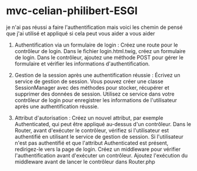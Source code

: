# mvc-celian-philibert-ESGI

je n'ai pas réussi a faire l'authentification mais voici les chemin de pensé que j'ai utilisé et appliqué si cela peut vous aider a vous aider

1. Authentification via un formulaire de login :
   Créez une route pour le contrôleur de login.
   Dans le fichier login.html.twig, créez un formulaire de login.
   Dans le contrôleur, ajoutez une méthode POST pour gérer le formulaire et vérifier les informations d'authentification.

2. Gestion de la session après une authentification réussie :
   Écrivez un service de gestion de session. Vous pouvez créer une classe SessionManager avec des méthodes pour stocker, récupérer et supprimer des données de session.
   Utilisez ce service dans votre contrôleur de login pour enregistrer les informations de l'utilisateur après une authentification réussie.

3. Attribut d'autorisation :
   Créez un nouvel attribut, par exemple Authenticated, qui peut être appliqué au-dessus d'un contrôleur.
   Dans le Router, avant d'exécuter le contrôleur, vérifiez si l'utilisateur est authentifié en utilisant le service de gestion de session. Si l'utilisateur n'est pas authentifié et que l'attribut Authenticated est présent, redirigez-le vers la page de login.
   Créez un middleware pour vérifier l'authentification avant d'exécuter un contrôleur.
   Ajoutez l'exécution du middleware avant de lancer le contrôleur dans Router.php
